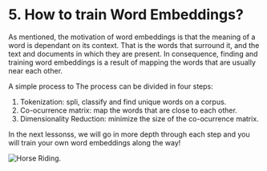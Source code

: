 # 5. How to train Word Embeddings?

As mentioned, the motivation of word embeddings is that the meaning of a word is dependant on its context. That is the words that surround it, and the text and documents in which they are present. In consequence, finding and training word embeddings is a result of mapping the words that are usually near each other.

A simple process to The process can be divided in four steps:

1. Tokenization: spli, classify and find unique words on a corpus.  
2. Co-ocurrence matrix: map the words that are close to each other.
3. Dimensionality Reduction: minimize the size of the co-ocurrence matrix.

In the next lessonss, we will go in more depth through each step and you will train your own word embeddings along the way!

![Horse Riding.]()
